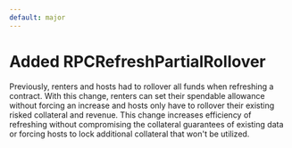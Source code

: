 ```yaml
---
default: major
---
```


# Added RPCRefreshPartialRollover

Previously, renters and hosts had to rollover all funds when refreshing a contract. With this change, renters can set their spendable allowance without forcing an increase and hosts only have to rollover their existing risked collateral and revenue. This change increases efficiency of refreshing without compromising the collateral guarantees of existing data or forcing hosts to lock additional collateral that won't be utilized.